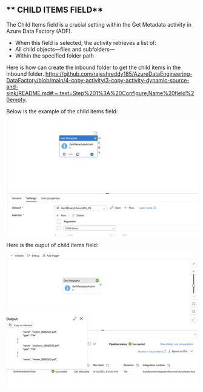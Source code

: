 ## ** CHILD ITEMS FIELD**

The Child Items field is a crucial setting within the Get Metadata activity in Azure Data Factory (ADF).

- When this field is selected, the activity retrieves a list of:
- All child objects—files and subfolders—
- Within the specified folder path

Here is how can create the inbound folder to get the child items in the inbound folder.
https://github.com/rajeshreddy185/AzureDataEngineering-DataFactory/blob/main/4-copy-activity/3-copy-activity-dynamic-source-and-sink/README.md#:~:text=Step%201%3A%20Configure,Name%20field%20empty.


Below is the example of the child items field:

<img width="900" alt="childitems" src="https://github.com/rajeshreddy185/polls/blob/main/mysite3-20210509T044718Z-001/mysite3/mysite3/Screenshot%202025-09-16%20at%2010.58.56%20PM.png" />

Here is the ouput of child items field:

<img width="900" alt="childitemsoutput" src="https://github.com/rajeshreddy185/polls/blob/main/mysite3-20210509T044718Z-001/mysite3/mysite3/Screenshot%202025-09-16%20at%209.36.18%20PM.png" />
